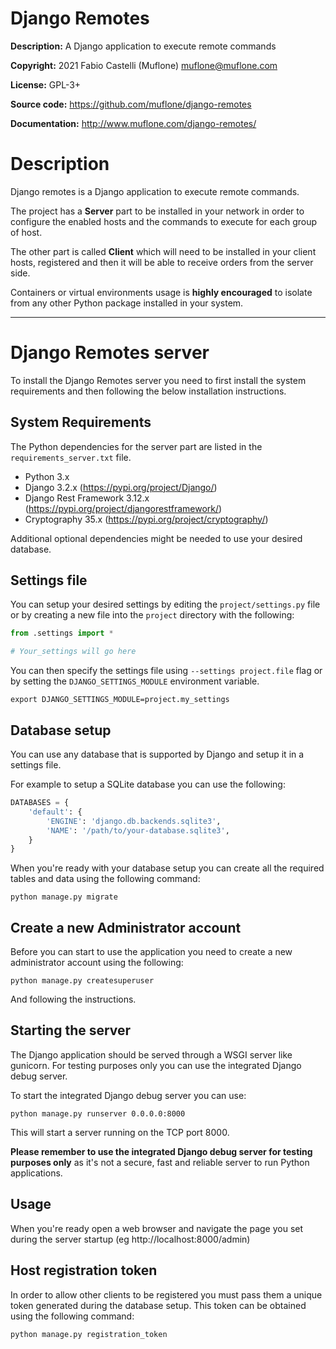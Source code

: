 # Django Remotes

**Description:** A Django application to execute remote commands 

**Copyright:** 2021 Fabio Castelli (Muflone) <muflone@muflone.com>

**License:** GPL-3+

**Source code:** https://github.com/muflone/django-remotes

**Documentation:** http://www.muflone.com/django-remotes/

# Description

Django remotes is a Django application to execute remote commands.

The project has a **Server** part to be installed in your network
in order to configure the enabled hosts and the commands to execute
for each group of host.

The other part is called **Client** which will need to be installed
in your client hosts, registered and then it will be able to receive
orders from the server side.

Containers or virtual environments usage is **highly encouraged** to
isolate from any other Python package installed in your system.

---

# Django Remotes server

To install the Django Remotes server you need to first install the
system requirements and then following the below installation
instructions.  

## System Requirements

The Python dependencies for the server part are listed in the
`requirements_server.txt` file.

* Python 3.x
* Django 3.2.x (https://pypi.org/project/Django/)
* Django Rest Framework 3.12.x (https://pypi.org/project/djangorestframework/)
* Cryptography 35.x (https://pypi.org/project/cryptography/)

Additional optional dependencies might be needed to use your desired
database.

## Settings file

You can setup your desired settings by editing the `project/settings.py`
file or by creating a new file into the `project` directory with the
following:

```python
from .settings import *

# Your_settings will go here
```

You can then specify the settings file using `--settings project.file`
flag or by setting the `DJANGO_SETTINGS_MODULE` environment variable.

```shell
export DJANGO_SETTINGS_MODULE=project.my_settings
```

## Database setup

You can use any database that is supported by Django and setup it
in a settings file.

For example to setup a SQLite database you can use the following:

```python
DATABASES = {
    'default': {
        'ENGINE': 'django.db.backends.sqlite3',
        'NAME': '/path/to/your-database.sqlite3',
    }
}
```

When you're ready with your database setup you can create all the
required tables and data using the following command:

```shell
python manage.py migrate
```

## Create a new Administrator account

Before you can start to use the application you need to create a new
administrator account using the following:

```shell
python manage.py createsuperuser
```

And following the instructions.

## Starting the server

The Django application should be served through a WSGI server like
gunicorn. For testing purposes only you can use the integrated Django
debug server.

To start the integrated Django debug server you can use:

```shell
python manage.py runserver 0.0.0.0:8000
```

This will start a server running on the TCP port 8000.

**Please remember to use the integrated Django debug server for
testing purposes only** as it's not a secure, fast and reliable
server to run Python applications.

## Usage

When you're ready open a web browser and navigate the page you set
during the server startup (eg http://localhost:8000/admin)

## Host registration token

In order to allow other clients to be registered you must pass them
a unique token generated during the database setup. This token can
be obtained using the following command:

```shell
python manage.py registration_token
```
